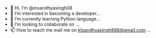 - 👋 Hi, I’m @msandhyasingh08
- 👀 I’m interested in becoming a developer...
- 🌱 I’m currently learning Python language...
- 💞️ I’m looking to collaborate on ...
- 📫 How to reach me mail me on ktsandhyasingh888@gmail.com ...

<!---
msandhyasingh08/msandhyasingh08 is a ✨ special ✨ repository because its `README.md` (this file) appears on your GitHub profile.
You can click the Preview link to take a look at your changes.
--->
